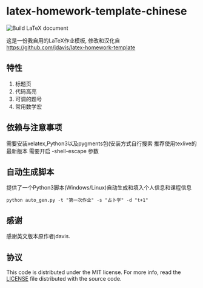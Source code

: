 latex-homework-template-chinese
=======================

![Build LaTeX document](https://github.com/solidhtwoo/latex-homework-template-chinese/workflows/Build%20LaTeX%20document/badge.svg?branch=master)

这是一份我自用的LaTeX作业模板, 修改和汉化自
https://github.com/jdavis/latex-homework-template

## 特性

1. 标题页
2. 代码高亮
3. 可调的题号
4. 常用数学宏

## 依赖与注意事项

需要安装xelatex,Python3以及pygments包(安装方式自行搜索
推荐使用texlive的最新版本
需要开启 -shell-escape 参数

## 自动生成脚本

提供了一个Python3脚本(Windows/Linux)自动生成和填入个人信息和课程信息

```
python auto_gen.py -t "第一次作业" -s "占卜学" -d "t+1"
```


## 感谢

感谢英文版本原作者jdavis.


## 协议

This code is distributed under the MIT license. For more info, read the
[LICENSE](/LICENSE) file distributed with the source code.
